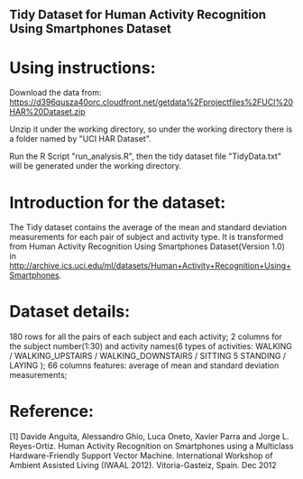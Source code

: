 ## Tidy Dataset for Human Activity Recognition Using Smartphones Dataset

Using instructions:
========================================================================================
Download the data from:
https://d396qusza40orc.cloudfront.net/getdata%2Fprojectfiles%2FUCI%20HAR%20Dataset.zip

Unzip it under the working directory, so under the working directory there is a folder named by "UCI HAR Dataset".

Run the R Script "run_analysis.R", then the tidy dataset file "TidyData.txt" will be generated under the working directory.


Introduction for the dataset:
========================================================================================
The Tidy dataset contains the average of the mean and standard deviation measurements for each pair of subject and activity type. It is transformed from Human Activity Recognition Using Smartphones Dataset(Version 1.0) in http://archive.ics.uci.edu/ml/datasets/Human+Activity+Recognition+Using+Smartphones.


Dataset details:
=========================================================================================
180 rows for all the pairs of each subject and each activity;
2 columns for the subject number(1:30) and activity names(6 types of activities: WALKING
/ WALKING_UPSTAIRS
/ WALKING_DOWNSTAIRS
/ SITTING
5 STANDING
/ LAYING
);
66 columns features: average of mean and standard deviation measurements;  


Reference:
=========================================================================================
[1] Davide Anguita, Alessandro Ghio, Luca Oneto, Xavier Parra and Jorge L. Reyes-Ortiz. Human Activity Recognition on Smartphones using a Multiclass Hardware-Friendly Support Vector Machine. International Workshop of Ambient Assisted Living (IWAAL 2012). Vitoria-Gasteiz, Spain. Dec 2012